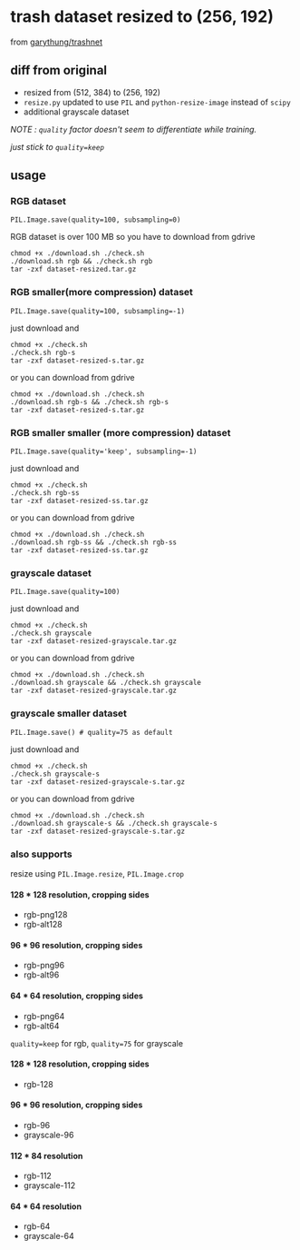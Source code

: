# trash dataset resized to (256, 192)
from [garythung/trashnet](https://github.com/garythung/trashnet)

## diff from original
* resized from (512, 384) to (256, 192)
* `resize.py` updated to use `PIL` and `python-resize-image` instead of `scipy`
* additional grayscale dataset

*NOTE : `quality` factor doesn't seem to differentiate while training.*

*just stick to `quality=keep`*

## usage
### RGB dataset
`PIL.Image.save(quality=100, subsampling=0)`

RGB dataset is over 100 MB so you have to download from gdrive
```
chmod +x ./download.sh ./check.sh
./download.sh rgb && ./check.sh rgb
tar -zxf dataset-resized.tar.gz
```

### RGB smaller(more compression) dataset
`PIL.Image.save(quality=100, subsampling=-1)`

just download and
```
chmod +x ./check.sh
./check.sh rgb-s
tar -zxf dataset-resized-s.tar.gz
```

or you can download from gdrive
```
chmod +x ./download.sh ./check.sh
./download.sh rgb-s && ./check.sh rgb-s
tar -zxf dataset-resized-s.tar.gz
```

### RGB smaller smaller (more compression) dataset
`PIL.Image.save(quality='keep', subsampling=-1)`

just download and
```
chmod +x ./check.sh
./check.sh rgb-ss
tar -zxf dataset-resized-ss.tar.gz
```

or you can download from gdrive
```
chmod +x ./download.sh ./check.sh
./download.sh rgb-ss && ./check.sh rgb-ss
tar -zxf dataset-resized-ss.tar.gz
```

### grayscale dataset
`PIL.Image.save(quality=100)`

just download and
```
chmod +x ./check.sh
./check.sh grayscale
tar -zxf dataset-resized-grayscale.tar.gz
```

or you can download from gdrive
```
chmod +x ./download.sh ./check.sh
./download.sh grayscale && ./check.sh grayscale
tar -zxf dataset-resized-grayscale.tar.gz
```

### grayscale smaller dataset
`PIL.Image.save() # quality=75 as default`

just download and
```
chmod +x ./check.sh
./check.sh grayscale-s
tar -zxf dataset-resized-grayscale-s.tar.gz
```

or you can download from gdrive
```
chmod +x ./download.sh ./check.sh
./download.sh grayscale-s && ./check.sh grayscale-s
tar -zxf dataset-resized-grayscale-s.tar.gz
```

### also supports
resize using `PIL.Image.resize`, `PIL.Image.crop`

#### 128 * 128 resolution, cropping sides
* rgb-png128
* rgb-alt128

#### 96 * 96 resolution, cropping sides
* rgb-png96
* rgb-alt96

#### 64 * 64 resolution, cropping sides
* rgb-png64
* rgb-alt64

`quality=keep` for rgb, `quality=75` for grayscale

#### 128 * 128 resolution, cropping sides
* rgb-128

#### 96 * 96 resolution, cropping sides
* rgb-96
* grayscale-96

#### 112 * 84 resolution
* rgb-112
* grayscale-112

#### 64 * 64 resolution
* rgb-64
* grayscale-64

